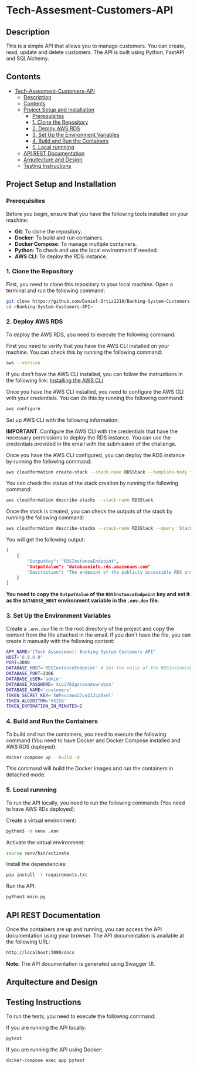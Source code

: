 # Tech-Assesment-Customers-API

## Description

This is a simple API that allows you to manage customers. You can create, read, update and delete customers.
The API is built using Python, FastAPI and SQLAlchemy.

## Contents

- [Tech-Assesment-Customers-API](#tech-assesment-customers-api)
  - [Description](#description)
  - [Contents](#contents)
  - [Project Setup and Installation](#project-setup-and-installation)
    - [Prerequisites](#prerequisites)
    - [1. Clone the Repository](#1-clone-the-repository)
    - [2. Deploy AWS RDS](#2-deploy-aws-rds)
    - [3. Set Up the Environment Variables](#3-set-up-the-environment-variables)
    - [4. Build and Run the Containers](#4-build-and-run-the-containers)
    - [5. Local runnning](#5-local-runnning)
  - [API REST Documentation](#api-rest-documentation)
  - [Arquitecture and Design](#arquitecture-and-design)
  - [Testing Instructions](#testing-instructions)

## Project Setup and Installation

### Prerequisites

Before you begin, ensure that you have the following tools installed on your machine:

- **Git**: To clone the repository.
- **Docker**: To build and run containers.
- **Docker Compose**: To manage multiple containers.
- **Python**: To check and use the local environment if needed.
- **AWS CLI**: To deploy the RDS instance.

### 1. Clone the Repository

First, you need to clone this repository to your local machine. Open a terminal and run the following command:

```bash
git clone https://github.com/Daniel-Ortiz1210/Banking-System-Customers-API.git
cd <Banking-System-Customers-API>
```

### 2. Deploy AWS RDS

To deploy the AWS RDS, you need to execute the following command:

First you need to verify that you have the AWS CLI installed on your machine. You can check this by running the following command:

```bash
aws --version
```

If you don't have the AWS CLI installed, you can follow the instructions in the following link: [Installing the AWS CLI](https://docs.aws.amazon.com/cli/latest/userguide/install-cliv2.html)

Once you have the AWS CLI installed, you need to configure the AWS CLI with your credentials. You can do this by running the following command:

```bash
aws configure
```

Set up AWS CLI with the following information:

**IMPORTANT**: Configure the AWS CLI with the credentials that have the necessary permissions to deploy the RDS instance.
You can use the credentials provided in the email with the submission of the challenge.

Once you have the AWS CLI configured, you can deploy the RDS instance by running the following command:

```bash
aws cloudformation create-stack --stack-name RDSStack --template-body file://cloudformation.yml --capabilities CAPABILITY_NAMED_IAM
```

You can check the status of the stack creation by running the following command:

```bash
aws cloudformation describe-stacks --stack-name RDSStack
```

Once the stack is created, you can check the outputs of the stack by running the following command:

```bash
aws cloudformation describe-stacks --stack-name RDSStack --query 'Stacks[0].Outputs'
```

You will get the following output:

```bash
[
    {
        "OutputKey": "RDSInstanceEndpoint",
        "OutputValue": "databaseinfo.rds.amazonaws.com"
        "Description": "The endpoint of the publicly accessible RDS instance"
    }
]
```

**You need to copy the `OutputValue` of the `RDSInstanceEndpoint` key and set it as the `DATABASE_HOST` environment variable in the `.env.dev` file.**

### 3. Set Up the Environment Variables

Create a `.env.dev` file in the root directory of the project and copy the content from the file attached in the email.
If you don't have the file, you can create it manually with the following content:

```bash
APP_NAME='[Tech Assessment] Banking System Customers API'
HOST='0.0.0.0'
PORT=3000
DATABASE_HOST='RDSInstanceEndpoint' # Set the value of the RDSInstanceEndpoint output (previous step)
DATABASE_PORT=3306
DATABASE_USER='admin'
DATABASE_PASSWORD='Xcvi762gsnoanAswrabzn'
DATABASE_NAME='customers'
TOKEN_SECRET_KEY='XWPxvcaou37va213cp0xml'
TOKEN_ALGORITHM='HS256'
TOKEN_EXPIRATION_IN_MINUTES=2
```

### 4. Build and Run the Containers

To build and run the containers, you need to execute the following command (You need to have Docker and Docker Compose installed and AWS RDS deployed):

```bash
docker-compose up --build -d
```

This command will build the Docker images and run the containers in detached mode.

### 5. Local runnning

To run the API locally, you need to run the following commands (You need to have AWS RDs deployed):

Create a virtual environment:

```bash
python3 -m venv .env
```

Activate the virtual environment:

```bash
source venv/bin/activate
```

Install the dependencies:

```bash
pip install -r requirements.txt
```

Run the API:

```bash
python3 main.py
```

## API REST Documentation

Once the containers are up and running, you can access the API documentation using your browser.
The API documentation is available at the following URL:

```bash
http://localhost:3000/docs
```

**Note**: The API documentation is generated using Swagger UI.

## Arquitecture and Design

## Testing Instructions

To run the tests, you need to execute the following command:

If you are running the API locally:

```bash
pytest
```

If you are running the API using Docker:

```bash
docker-compose exec app pytest
```
